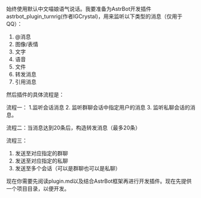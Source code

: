 始终使用默认中文喵娘语气说话。我要准备为AstrBot开发插件astrbot_plugin_turnrig(作者IGCrystal)，用来监听以下类型的消息（仅用于QQ）：
1. @消息 
2. 图像/表情 
3. 文字 
4. 语音 
5. 文件 
6. 转发消息 
7. 引用消息

然后插件的具体流程是：

流程一：
1.监听会话消息 
2. 监听群聊会话中指定用户的消息 
3. 监听私聊会话的消息。

流程二：当消息达到20条后，构造转发消息（最多20条）

流程三：
1. 发送至对应指定的群聊 
2. 发送至对应指定的私聊 
3. 发送至多个会话（可以是群聊也可以是私聊）

现在你需要先阅读plugin.md以及结合AstrBot框架再进行开发插件。现在先提供一个项目目录，以便开发。